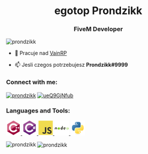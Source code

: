 <h1 align="center">egotop Prondzikk</h1>
<h3 align="center">FiveM Developer</h3>

<p align="left"> <img src="https://komarev.com/ghpvc/?username=prondzikk&label=Profile%20views&color=0e75b6&style=flat" alt="prondzikk" /> </p>

- 💬 Pracuje nad [VainRP](https://discord.gg/z8KDWevH2r)

- 📫 Jesli czegos potrzebujesz **Prondzikk#9999**

<h3 align="left">Connect with me:</h3>
<p align="left">
<a href="https://www.youtube.com/c/prondzikk" target="blank"><img align="center" src="https://raw.githubusercontent.com/rahuldkjain/github-profile-readme-generator/master/src/images/icons/Social/youtube.svg" alt="prondzikk" height="30" width="40" /></a>
<a href="https://discord.gg/ueQ9GjNfub" target="blank"><img align="center" src="https://raw.githubusercontent.com/rahuldkjain/github-profile-readme-generator/master/src/images/icons/Social/discord.svg" alt="ueQ9GjNfub" height="30" width="40" /></a>
</p>

<h3 align="left">Languages and Tools:</h3>
<p align="left"> <a href="https://www.w3schools.com/cpp/" target="_blank" rel="noreferrer"> <img src="https://raw.githubusercontent.com/devicons/devicon/master/icons/cplusplus/cplusplus-original.svg" alt="cplusplus" width="40" height="40"/> </a> <a href="https://www.w3schools.com/cs/" target="_blank" rel="noreferrer"> <img src="https://raw.githubusercontent.com/devicons/devicon/master/icons/csharp/csharp-original.svg" alt="csharp" width="40" height="40"/> </a> <a href="https://developer.mozilla.org/en-US/docs/Web/JavaScript" target="_blank" rel="noreferrer"> <img src="https://raw.githubusercontent.com/devicons/devicon/master/icons/javascript/javascript-original.svg" alt="javascript" width="40" height="40"/> </a> <a href="https://nodejs.org" target="_blank" rel="noreferrer"> <img src="https://raw.githubusercontent.com/devicons/devicon/master/icons/nodejs/nodejs-original-wordmark.svg" alt="nodejs" width="40" height="40"/> </a> <a href="https://www.python.org" target="_blank" rel="noreferrer"> <img src="https://raw.githubusercontent.com/devicons/devicon/master/icons/python/python-original.svg" alt="python" width="40" height="40"/> </a> </p>

<p><img align="left" src="https://github-readme-stats.vercel.app/api/top-langs?username=prondzikk&show_icons=true&locale=en&layout=compact" alt="prondzikk" /></p>

<p>&nbsp;<img align="center" src="https://github-readme-stats.vercel.app/api?username=prondzikk&show_icons=true&locale=en" alt="prondzikk" /></p>
